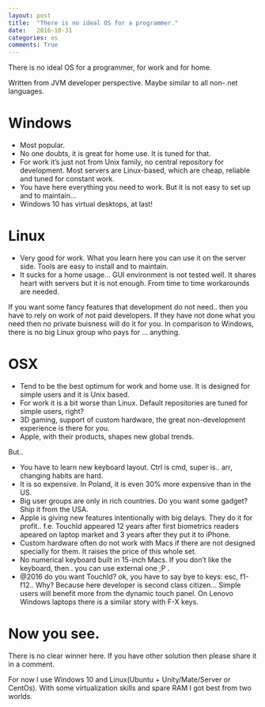 ```yaml
---
layout: post
title:  "There is no ideal OS for a programmer."
date:   2016-10-31
categories: os
comments: True
---
```

There is no ideal OS for a programmer, for work and for home.

Written from JVM developer perspective. Maybe similar to all non-.net languages.

# Windows
* Most popular.
* No one doubts, it is great for home use. It is tuned for that.
* For work it’s just not from Unix family, no central repository for development. Most servers are Linux-based, which are cheap, reliable and tuned for constant work.
* You have here everything you need to work. But it is not easy to set up and to maintain...
* Windows 10 has virtual desktops, at last!

# Linux
* Very good for work. What you learn here you can use it on the server side. Tools are easy to install and to maintain.
* It sucks for a home usage... GUI environment is not tested well. It shares heart with servers but it is not enough. From time to time workarounds are needed.

If you want some fancy features that development do not need.. then you have to rely on work of not paid developers. If they have not done what you need then no private buisness will do it for you. In comparison to Windows, there is no big Linux group who pays for … anything.

# OSX

* Tend to be the best optimum for work and home use. It is designed for simple users and it is Unix based.
* For work it is a bit worse than Linux. Default repositories are tuned for simple users, right?
* 3D gaming, support of custom hardware, the great non-development experience is there for you.
* Apple, with their products, shapes new global trends.

But..

* You have to learn new keyboard layout. Ctrl is cmd, super is.. arr, changing habits are hard.
* It is so expensive. In Poland, it is even 30% more expensive than in the US. 
* Big user groups are only in rich countries. Do you want some gadget? Ship it from the USA.
* Apple is giving new features intentionally with big delays. They do it for profit.. f.e. TouchId appeared 12 years after first biometrics readers apeared on laptop market and 3 years after they put it to iPhone.
* Custom hardware often do not work with Macs if there are not designed specially for them. It raises the price of this whole set.
* No numerical keyboard built in 15-inch Macs. If you don’t like the keyboard, then.. you can use external one ;P .
* @2016 do you want TouchId? ok, you have to say bye to keys: esc, f1-f12.. Why? Because here developer is second class citizen... Simple users will benefit more from the dynamic touch panel. On Lenovo Windows laptops there is a similar story with F-X keys.

# Now you see.

There is no clear winner here. If you have other solution then please share it in a comment.

For now I use Windows 10 and Linux(Ubuntu + Unity/Mate/Server or CentOs). With some virtualization skills and spare RAM I got best from two worlds.
